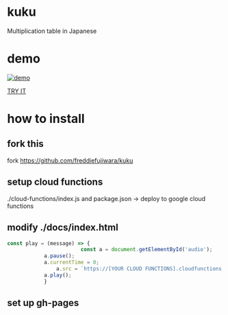 # kuku
Multiplication table in Japanese

# demo
[![demo]()](https://freddiefujiwara.com/kuku/)

[TRY IT](https://freddiefujiwara.com/kuku/)

# how to install
## fork this
fork https://github.com/freddiefujiwara/kuku

## setup cloud functions
./cloud-functions/index.js and package.json -> deploy to google cloud functions

## modify ./docs/index.html
```javascript
const play = (message) => {
                        const a = document.getElementById('audio');
			a.pause();
			a.currentTime = 0;
		        a.src = `https://[YOUR CLOUD FUNCTIONS].cloudfunctions.net/tts?mp3=mp3&lang=ja&message=${encodeURIComponent(message)}`;
			a.play();
		    }
```
## set up gh-pages



